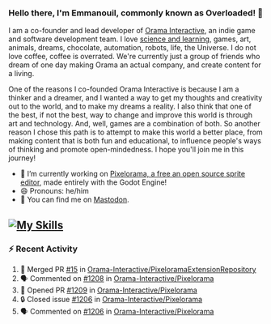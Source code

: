 ### Hello there, I'm Emmanouil, commonly known as Overloaded! 👋
I am a co-founder and lead developer of [Orama Interactive](https://www.oramainteractive.com/), an indie game and software development team. I love [science and learning](https://github.com/OverloadedOrama/KnowledgeBase), games, art, animals, dreams, chocolate, automation, robots, life, the Universe. I do not love coffee, coffee is overrated. We're currently just a group of friends who dream of one day making Orama an actual company, and create content for a living.

One of the reasons I co-founded Orama Interactive is because I am a thinker and a dreamer, and I wanted a way to get my thoughts and creativity out to the world, and to make my dreams a reality. I also think that one of the best, if not the best, way to change and improve this world is through art and technology. And, well, games are a combination of both. So another reason I chose this path is to attempt to make this world a better place, from making content that is both fun and educational, to influence people's ways of thinking and promote open-mindedness. I hope you'll join me in this journey!

- 🔭 I’m currently working on [Pixelorama, a free an open source sprite editor](https://github.com/Orama-Interactive/Pixelorama), made entirely with the Godot Engine!
- 😄 Pronouns: he/him
- 🐘 You can find me on <a rel="me" href="https://mastodon.social/@Overloaded">Mastodon</a>.

[![My Skills](https://skillicons.dev/icons?i=godot,py,cpp,cs,git,linux,html)](https://skillicons.dev)
---

### :zap: Recent Activity

<!--START_SECTION:activity-->
1. 🎉 Merged PR [#15](https://github.com/Orama-Interactive/PixeloramaExtensionRepository/pull/15) in [Orama-Interactive/PixeloramaExtensionRepository](https://github.com/Orama-Interactive/PixeloramaExtensionRepository)
2. 🗣 Commented on [#1208](https://github.com/Orama-Interactive/Pixelorama/pull/1208#issuecomment-2763618658) in [Orama-Interactive/Pixelorama](https://github.com/Orama-Interactive/Pixelorama)
3. 💪 Opened PR [#1209](https://github.com/Orama-Interactive/Pixelorama/pull/1209) in [Orama-Interactive/Pixelorama](https://github.com/Orama-Interactive/Pixelorama)
4. 🔒 Closed issue [#1206](https://github.com/Orama-Interactive/Pixelorama/issues/1206) in [Orama-Interactive/Pixelorama](https://github.com/Orama-Interactive/Pixelorama)
5. 🗣 Commented on [#1206](https://github.com/Orama-Interactive/Pixelorama/issues/1206#issuecomment-2762336813) in [Orama-Interactive/Pixelorama](https://github.com/Orama-Interactive/Pixelorama)
<!--END_SECTION:activity-->

<!--
**OverloadedOrama/OverloadedOrama** is a ✨ _special_ ✨ repository because its `README.md` (this file) appears on your GitHub profile.

Here are some ideas to get you started:

- 👯 I’m looking to collaborate on ...
- 🤔 I’m looking for help with ...
- 💬 Ask me about ...
- 📫 How to reach me: ...
- ⚡ Fun fact: ...
-->
